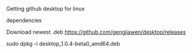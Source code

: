 Getting github desktop for linux


dependencies


Download newest .deb https://github.com/gengjiawen/desktop/releases

sudo dpkg -i desktop_1.0.4-beta0_amd64.deb 



